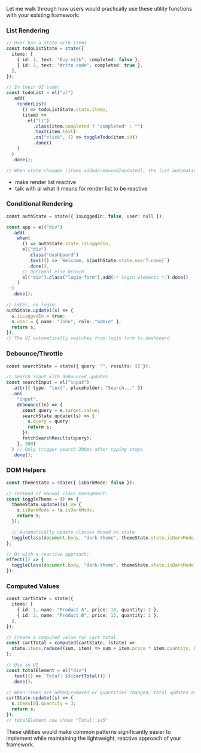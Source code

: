 Let me walk through how users would practically use these utility functions with your existing framework:

### List Rendering

```typescript
// User has a state with items
const todoListState = state({
  items: [
    { id: 1, text: "Buy milk", completed: false },
    { id: 2, text: "Write code", completed: true },
  ],
});

// In their UI code:
const todoList = el("ul")
  .add(
    renderList(
      () => todoListState.state.items,
      (item) =>
        el("li")
          .class(item.completed ? "completed" : "")
          .text(item.text)
          .on("click", () => toggleTodo(item.id))
          .done()
    )
  )
  .done();

// When state changes (items added/removed/updated), the list automatically updates
```

- make render list reactive
- talk with ai what it means for render list to be reactive

### Conditional Rendering

```typescript
const authState = state({ isLoggedIn: false, user: null });

const app = el("div")
  .add(
    when(
      () => authState.state.isLoggedIn,
      el("div")
        .class("dashboard")
        .text(() => `Welcome, ${authState.state.user?.name}`)
        .done(),
      // Optional else branch
      el("div").class("login-form").add(/* login elements */).done()
    )
  )
  .done();

// Later, on login:
authState.update((s) => {
  s.isLoggedIn = true;
  s.user = { name: "John", role: "admin" };
  return s;
});
// The UI automatically switches from login form to dashboard
```

### Debounce/Throttle

```typescript
const searchState = state({ query: "", results: [] });

// Search input with debounced updates
const searchInput = el("input")
  .attr({ type: "text", placeholder: "Search..." })
  .on(
    "input",
    debounce((e) => {
      const query = e.target.value;
      searchState.update((s) => {
        s.query = query;
        return s;
      });
      fetchSearchResults(query);
    }, 300)
  ) // Only trigger search 300ms after typing stops
  .done();
```

### DOM Helpers

```typescript
const themeState = state({ isDarkMode: false });

// Instead of manual class management:
const toggleTheme = () => {
  themeState.update((s) => {
    s.isDarkMode = !s.isDarkMode;
    return s;
  });

  // Automatically update classes based on state
  toggleClass(document.body, "dark-theme", themeState.state.isDarkMode);
};

// Or with a reactive approach:
effect(() => {
  toggleClass(document.body, "dark-theme", themeState.state.isDarkMode);
});
```

### Computed Values

```typescript
const cartState = state({
  items: [
    { id: 1, name: "Product A", price: 10, quantity: 2 },
    { id: 2, name: "Product B", price: 15, quantity: 1 },
  ],
});

// Create a computed value for cart total
const cartTotal = computed(cartState, (state) =>
  state.items.reduce((sum, item) => sum + item.price * item.quantity, 0)
);

// Use in UI
const totalElement = el("div")
  .text(() => `Total: $${cartTotal()}`)
  .done();

// When items are added/removed or quantities changed, total updates automatically
cartState.update((s) => {
  s.items[0].quantity = 3;
  return s;
});
// totalElement now shows "Total: $45"
```

These utilities would make common patterns significantly easier to implement while maintaining the lightweight, reactive approach of your framework.
